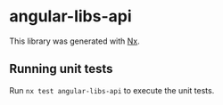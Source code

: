 # angular-libs-api

This library was generated with [Nx](https://nx.dev).

## Running unit tests

Run `nx test angular-libs-api` to execute the unit tests.
